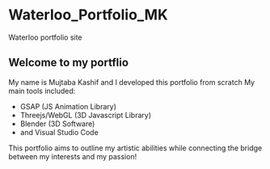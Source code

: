 # Waterloo_Portfolio_MK
Waterloo portfolio site

## Welcome to my portflio
My name is Mujtaba Kashif and I developed this portfolio from scratch
My main tools included:
  - GSAP (JS Animation Library)
  - Threejs/WebGL (3D Javascript Library)
  - Blender (3D Software)
  - and Visual Studio Code

This portfolio aims to outline my artistic abilities while connecting the bridge between my interests and my passion!
